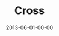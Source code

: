 ---
layout: message
category: message
series: "GoodSex"
title: "Cross"
date: 2013-06-01-00-00
message_id: 789
audio: "http://s3.amazonaws.com/crossroads-media/media/legacy/mp3/goodsex_03.mp3"
audio-duration: "51:53"
program: "http://s3.amazonaws.com/crossroads-media/media/legacy/documents/06_01-02_13Program_LO.pdf"
description: "We'll talk about receiving freedom from our sexual past. (This message contains adult content.)"
video: "https://s3.amazonaws.com/crossroadsvideomessages/goodsex_03.mp4"
video-duration: "52:08"
video-image: "http://s3.amazonaws.com/crossroads-media/images/legacy/content/goodsex_03_still.jpg"
explicit: true
---